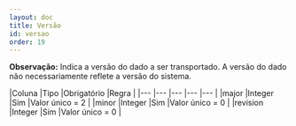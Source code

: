 ```yaml
---
layout: doc
title: Versão
id: versao
order: 19
---
```


**Observação:** Indica a versão do dado a ser transportado. A versão do dado não necessariamente reflete a versão do sistema.

|Coluna	|Tipo	|Obrigatório |Regra	|
|--- |--- |--- |--- |--- |
|major |Integer |Sim |Valor único = 2 |
|minor |Integer |Sim |Valor único = 0	|
|revision |Integer |Sim |Valor único = 0 |


